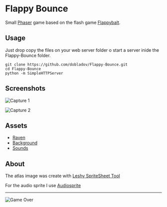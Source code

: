 # Flappy Bounce

Small [Phaser](phaser.io) game based on the flash game [Flappybalt]("http://haxeflixel.com/demos/Flappybalt/").

## Usage

Just drop copy the files on your web server folder o start a server
inide the Flappy-Bounce folder.

    git clone https://github.com/dobladov/Flappy-Bounce.git
    cd Flappy-Bounce
    python -m SimpleHTTPServer

## Screenshots

![Capture 1](https://my.mixtape.moe/ttlbau.png)

![Capture 2](https://my.mixtape.moe/xjcwpd.png)

## Assets

+   [Raven](http://opengameart.org/content/owl-and-raven-sprites)
+   [Background](https://openclipart.org/detail/170137/old-city-background)
+   [Sounds](http://www.freesound.org/)

## About

The atlas image was create with [Leshy SpriteSheet Tool](http://www.leshylabs.com/apps/sstool/)

For the audio sprite I use [Audiosprite](https://github.com/tonistiigi/audiosprite)

---

![Game Over](https://my.mixtape.moe/emgrph.gif)
